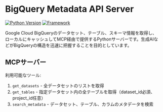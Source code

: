 # BigQuery Metadata API Server

[![Python Version](https://img.shields.io/badge/python-3.8%2B-blue.svg)](https://www.python.org/)
[![Framework](https://img.shields.io/badge/Framework-FastAPI-green.svg)](https://fastapi.tiangolo.com/)

Google Cloud BigQueryのデータセット、テーブル、スキーマ情報を取得し、ローカルにキャッシュしてMCP経由で提供するPythonサーバーです。生成AIなどがBigQueryの構造を迅速に把握することを目的としています。

## MCPサーバー

利用可能なツール:

1. `get_datasets` - 全データセットのリストを取得
2. `get_tables` - 指定データセット内の全テーブルを取得（dataset_id必須、project_id任意）
3. `search_metadata` - データセット、テーブル、カラムのメタデータを検索

